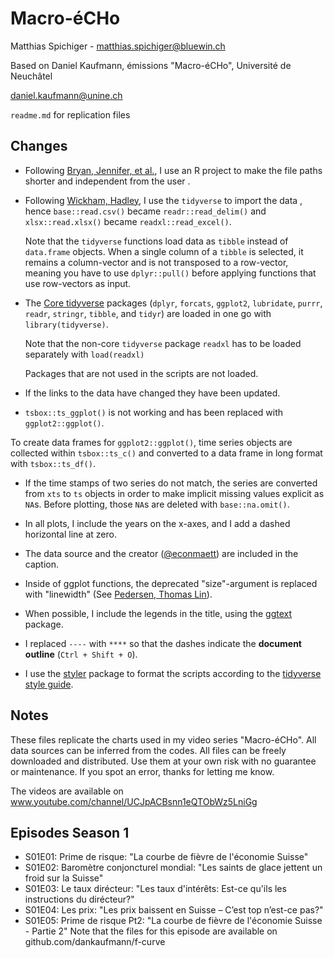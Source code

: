 # Macro-éCHo

Matthias Spichiger - matthias.spichiger@bluewin.ch

Based on Daniel Kaufmann, émissions "Macro-éCHo", Université de Neuchâtel

daniel.kaufmann@unine.ch

`readme.md` for replication files


## Changes

- Following [Bryan, Jennifer, et al.](https://rstats.wtf/projects), I use an R project to make the file paths shorter and independent from the user .

- Following [Wickham, Hadley](https://r4ds.hadley.nz/data-import), I use the `tidyverse` to import the data , hence `base::read.csv()` became `readr::read_delim()` and `xlsx::read.xlsx()` became `readxl::read_excel()`.

  Note that the `tidyverse` functions load data as `tibble` instead of `data.frame` objects. 
  When a single column of a `tibble` is selected, it remains a column-vector and is not transposed to a row-vector, meaning you have to use `dplyr::pull()` before applying functions that use row-vectors as input.

- The [Core tidyverse](https://www.tidyverse.org/packages/) packages (`dplyr`, `forcats`, `ggplot2`, `lubridate`, `purrr`, `readr`, `stringr`, `tibble`, and `tidyr`) are loaded in one go with `library(tidyverse)`.

  Note that the non-core `tidyverse` package `readxl` has to be loaded separately with `load(readxl)`

  Packages that are not used in the scripts are not loaded.

- If the links to the data have changed they have been updated.

- `tsbox::ts_ggplot()` is not working and has been replaced with `ggplot2::ggplot()`.

To create data frames for `ggplot2::ggplot()`, time series objects are collected within `tsbox::ts_c()` and converted to a data frame in long format with `tsbox::ts_df()`.

- If the time stamps of two series do not match, the series are converted from `xts` to `ts` objects in order to make implicit missing values explicit as `NA`s.
  Before plotting, those `NA`s are deleted with `base::na.omit()`.

- In all plots, I include the years on the x-axes, and I add a dashed horizontal line at zero. 

- The data source and the creator ([@econmaett](https://twitter.com/econmaett)) are included in the caption.

- Inside of ggplot functions, the deprecated "size"-argument is replaced with "linewidth" (See [Pedersen, Thomas Lin](https://www.tidyverse.org/blog/2022/08/ggplot2-3-4-0-size-to-linewidth/)).

- When possible, I include the legends in the title, using the [ggtext](https://wilkelab.org/ggtext/) package.

- I replaced `----` with `****` so that the dashes indicate the **document outline** (`Ctrl + Shift + O`).

- I use the [styler](https://styler.r-lib.org/) package to format the scripts according to the [tidyverse style guide](https://style.tidyverse.org/).


## Notes

These files replicate the charts used in my video series "Macro-éCHo". All data sources can be inferred from the codes. All files can be freely downloaded and distributed. Use them at your own risk with no guarantee or maintenance. If you spot an error, thanks for letting me know.

The videos are available on www.youtube.com/channel/UCJpACBsnn1eQTObWz5LniGg

## Episodes Season 1

- S01E01: Prime de risque: "La courbe de fièvre de l'économie Suisse"
- S01E02: Baromètre conjoncturel mondial: "Les saints de glace jettent un froid sur la Suisse"
- S01E03: Le taux dirécteur: "Les taux d'intérêts: Est-ce qu'ils les instructions du dirécteur?"
- S01E04: Les prix: "Les prix baissent en Suisse – C’est top n’est-ce pas?"
- S01E05: Prime de risque Pt2: "La courbe de fièvre de l'économie Suisse - Partie 2"
	Note that the files for this episode are available on github.com/dankaufmann/f-curve
